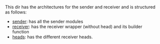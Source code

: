 This dir has the architectures for the sender and receiver and is structured as follows:

- [sender](sender.py): has all the sender modules
- [receiver](receiver.py): has the receiver wrapper (without head) and its builder function
- [heads](heads.py): has the different receiver heads.